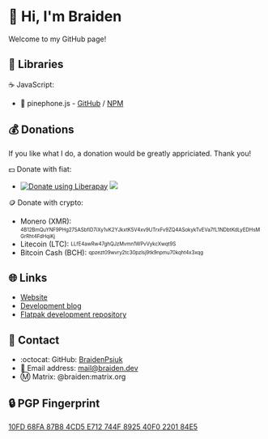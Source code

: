 # :wave: Hi, I'm Braiden

Welcome to my GitHub page!


## :page_facing_up: Libraries

:coffee: JavaScript:

- :iphone: pinephone.js - [GitHub](https://github.com/BraidenPsiuk/pinephone.js) / [NPM](https://www.npmjs.com/package/pinephone)


## :moneybag: Donations

If you like what I do, a donation would be greatly appriciated. Thank you!

:dollar: Donate with fiat:

- <a href="https://liberapay.com/Braiden/donate"><img alt="Donate using Liberapay" src="https://liberapay.com/assets/widgets/donate.svg"></a> <img src="https://img.shields.io/liberapay/receives/Braiden.svg?logo=liberapay">

:coin: Donate with crypto:

- Monero (XMR): <sub><sup>4B12BmQuYNF9PHg275ASbfiD7iXy1vK2YJkxtK5V4xv9UTrxFv9ZQ4ASokykTvEVa7fL1NDbtKdLyEDHsMGrRht4FdHqiKj</sup></sub>
- Litecoin (LTC): <sub><sup>LLfE4awRw47ghQJzMvmn1WPvVykcXwqt9S</sup></sub>
- Bitcoin Cash (BCH): <sub><sup>qpzezt09wvry2tc30pzlsj9tk9npmu70kqht4x3xqg</sup></sub>


## :globe_with_meridians:	Links
- [Website](https://braiden.dev/)
- [Development blog](https://blog.braiden.dev/)
- [Flatpak development repository](https://flatpak.repo.braiden.dev/)


## :speech_balloon:	Contact
- :octocat:	GitHub: [BraidenPsiuk](https://github.com/BraidenPsiuk)
- :email: Email address: <a href="mailto:mail@braiden.dev">mail@braiden.dev</a>
- :m:	Matrix: @braiden:matrix.org


## :lock: PGP Fingerprint
[10FD 68FA 87B8 4CD5 E712 744F 8925 40F0 2201 84E5](https://pgp.braiden.dev/public.asc)

<!-- :octocat:	Become a GitHub Sponsor: -->



<!-- ![](/img/header-animation.gif) -->

<!--
![](/img/happy-tanksgoving.gif)
-->

<!--
I found that the ZamZar MKV to GIF converter works best to preserve page color:
https://www.zamzar.com/convert/mkv-to-gif/
-->




<!--854x366 - Probably the biggest image I can use here that will take up the whole width of the README-->
<!--
ffmpeg -i file.avi -vf "scale=1080:-1,split[s0][s1];[s0]palettegen[p];[s1][p]paletteuse" out.gif
This keeps the GIF under GitHub's filesize limit, fixes color issues and "speckling", and executes in under 6 seconds
-->
